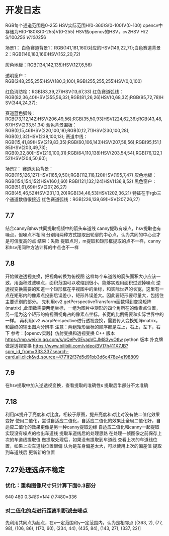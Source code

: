 # 开发日志

RGB每个通道范围是0-255 HSV实际范围H(0-360)S(0-100)V(0-100) opencv中存储为H(0-180)S(0-255)V(0-255)
HSV转opencv的HSV，cv2HSV H/2 S/100*256 V/100*256

场景1：
白色赛道背景1：RGB(141,181,160)对应的HSV(149,22,71);白色赛道背景2：RGB(146,183,166)HSV(152,20,72)

灰色地板：RGB(134,142,135)HSV(127,6,56)

透明窗户：RGB(248,255,255)HSV(180,3,100);RGB(255,255,255)HSV(0,0,100)

红色消防栓：RGB(83,39,27)HSV(13,67,33)
红色赛道弧线：RGB(82,36,40)HSV(355,56,32);RGB(81,26,26)HSV(0,68,32);RGB(95,72,78)HSV(344,24,37);

赛道蓝色弧线：RGB(73,112,142)HSV(206,49,56);RGB(35,50,93)HSV(224,62,36);RGB(43,48,87)HSV(233,51,34)
蓝色背景围板：RGB(0,15,46)HSV(220,100,18);RGB(0,12,71)HSV(230,100,28);  RGB(0,1,32)HSV(238,100,13);
赛道中线：   RGB(15,41,89)HSV(219,83,35);RGB(60,106,143)HSV(207,58,56);RGB(95,151,185)HSV(203,49,73);
             RGB(0,32,80)HSV(216,100,31);RGB(64,110,138)HSV(203,54,54);RGB(76,122,152)HSV(204,50,60);

场景2：
赛道灰色背景：RGB(115,126,127)HSV(185,9,50);RGB(112,118,120)HSV(195,7,47)
灰色地板：RGB(154,154,152)HSV(60,1,60) RGB(121,132,124)HSV(136,8,52) 
黑色窗户：RGB(51,61,69)HSV(207,26,27) RGB(45,46,52)HSV(231,13,20)RGB(34,46,53)HSV(202,36,21) 特征在于rgb三个通道数值很接近
红色赛道弧线：RGB(226,139,69)HSV(207,26,27)

## 7.7

结合canny和hsv共同提取视频中的箭头车道线
canny提取有噪点，hsv提取也有噪点，但噪点不相同
分别用两种方式提取出轮廓的中心点，认为共同的中心点才是可信度高的点
结果：失败
提取点时，m提取和矩形框提取的点不一样，canny和hsv用同种方法计算的中点也不一样

## 7.8

开始做逆透视变换，把视角转换为俯视图
这样每个车道线的箭头面积大小应该一致，用面积过滤噪点，面积范围可以收缩到很小，能够实现用面积过滤掉噪点
逆透视变换需要的知道一个矩形框在平视图中的坐标，和实际世界的长宽，这里有一点在矩形内的像素点投影后误差小，矩形外误差大。因此要矩形要尽量大，包括住主要识别的部分。
先利用cv2.getPerspectiveTransform函数得到变换矩阵(matrix) ,此函数需要两组坐标，一组为图片中矩形的四个角所在的像素点位置，另一组为这个矩形的俯视图视角占的像素点坐标，长宽的比例需要和实际世界中的一样。
再利用cv2.warpPerspective进行透视变换，需要传入变换矩阵matrix，和最终的输出图片分辨率
注意：两组矩形坐标的顺序都是左上，右上，左下，右下
参考：【opencv实践】仿射变换和透视变换 C++ 版本 <https://mp.weixin.qq.com/s/oQePv0EvapVCJM83yvOtIw>
python 版本 扑克牌做逆透视变换  <https://www.bilibili.com/video/BV17h411X7JB?spm_id_from=333.337.search-card.all.click&vd_source=4771f2f37d5d91bb3d6c478e4e198809>

## 7.9

在hsv提取中加入逆透视变换，查看提取的准确性s
提取后半部分不太准确

## 7.18

利用ps提升了亮度和对比度，相较于原图，提升亮度和对比对没有使二值化效果变好
使用二值化，尝试自适应二值化，自适应二值化的效果比全局二值化好，自适应二值化的效果更像是另一种canny提取边缘
自适应二值化和canny一起提取实现没有噪点的检出车道线
提取车道线后的处理思路
在处理一帧图像之前保存上次的车道线提取值
做提取处理后，如果没有提取到车道线
    查看上次的车道线位置，如果上次车道线位置很偏
    认为是车身偏差太大，可以使用上次的偏差值
提取到车道线后
    更新新的位置
## 7.27处理选点不稳定
### 优化：重构图像尺寸只计算下面0.3部分
640 480  0.3*480=144 0.7*480=336
### 对二值化的点进行距离判断滤去噪点
先利用共同点为起点，在x一定范围和y一定范围内，认为是相邻点
[(363, 2), (77, 98), (106, 86), (170, 60), (234, 44), (435, 84), (143, 27), (337, 22)]
